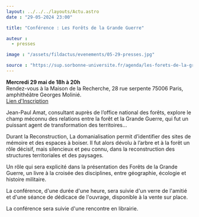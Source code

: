 ```yaml
---
layout: ../../../layouts/Actu.astro
date : "29-05-2024 23:00"

title: "Conférence : Les Forêts de la Grande Guerre"

auteur :
  - presses

image : "/assets/fildactus/evenements/05-29-presses.jpg"

source : "https://sup.sorbonne-universite.fr/agenda/les-forets-de-la-grande-guerre"
---
```


__Mercredi 29 mai de 18h à 20h__  
Rendez-vous à la Maison de la Recherche, 28 rue serpente 75006 Paris, amphithéâtre Georges Molinié.  
[Lien d'Inscription](https://docs.google.com/forms/d/e/1FAIpQLSep4xKUyltPCpl6GzJHdQntRNFi0frMgoqcXJJ-TRDrM-VXbg/viewform)

Jean-Paul Amat, consultant auprès de l’office national des forêts, explore le champ méconnu des relations entre la forêt et la Grande Guerre, qui fut un puissant agent de transformation des territoires…

Durant la Reconstruction, La domanialisation permit d’identifier des sites de mémoire et des espaces à boiser. Il fut alors dévolu à l’arbre et à la forêt un rôle décisif, mais silencieux et peu connu, dans la reconstruction des structures territoriales et des paysages.

Un rôle qui sera explicité dans la présentation des Forêts de la Grande Guerre, un livre à la croisée des disciplines, entre géographie, écologie et histoire militaire.

La conférence, d'une durée d'une heure, sera suivie d'un verre de l'amitié et d'une séance de dédicace de l'ouvrage, disponible à la vente sur place.

La conférence sera suivie d'une rencontre en librairie.

